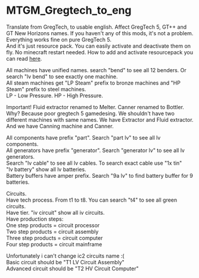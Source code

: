 # MTGM_Gregtech_to_eng
Translate from GregTech, to usable english. Affect GregTech 5, GT++ and GT New Horizons names. If you haven't any of this mods, it's not a problem. Everything works fine on pure GregTech 5.  
And it's just resource pack. You can easily activate and deactivate them on fly. No minecraft restart needed. How to add and activate resourcepack you can read [here](https://minecraft.gamepedia.com/Tutorials/Loading_a_resource_pack).  

All machines have unified names. search "bend" to see all 12 benders. Or search "lv bend" to see exactly one machine.  
All steam machines get "LP Steam" prefix to bronze machines and "HP Steam" prefix to steel machines.  
LP - Low Pressure. HP - High Pressure.  

Important! Fluid extractor renamed to Melter. Canner renamed to Bottler.  
Why? Because poor gregtech 5 gamedesing. We shouldn't have two different machines with same names. We have Extractor and Fluid extractor. And we have Canning machine and Canner.   

All components have prefix "part". Search "part lv" to see all lv components.  
All generators have prefix "generator". Search "generator lv" to see all lv generators.  
Search "lv cable" to see all lv cables. To search exact cable use "1x tin"  
"lv battery" show all lv batteries.  
Battery buffers have amper prefix. Search "9a lv" to find battery buffer for 9 batteries.  

Circuits.  
Have tech process. From t1 to t8. You can search "t4" to see all green circuits.  
Have tier. "iv circuit" show all iv circuits.  
Have production steps:  
One step products = circuit processor  
Two step products = circuit assembly  
Three step products = circuit computer  
Four step products = circuit mainframe  

Unfortunately i can't change ic2 circuits name :(  
Basic circuit should be "T1 LV Circuit Assembly"  
Advanced circuit should be "T2 HV Circuit Computer"   

